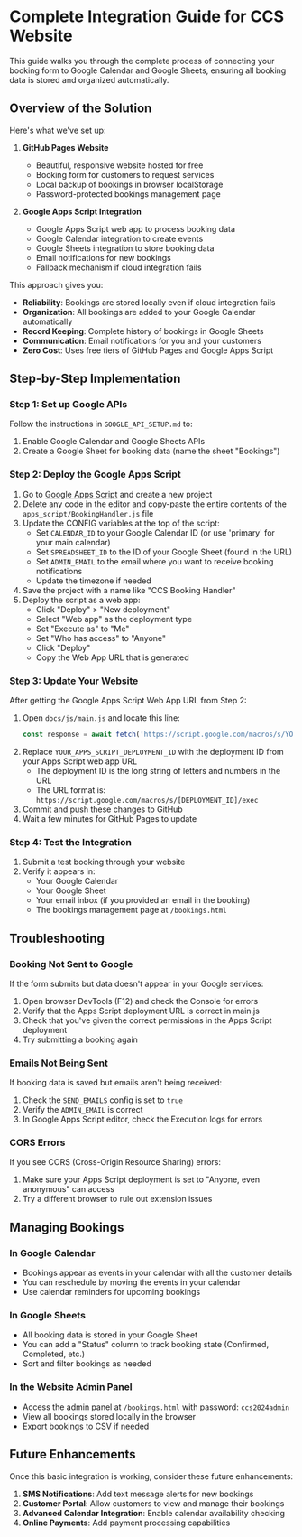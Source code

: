 # Complete Integration Guide for CCS Website

This guide walks you through the complete process of connecting your booking form to Google Calendar and Google Sheets, ensuring all booking data is stored and organized automatically.

## Overview of the Solution

Here's what we've set up:

1. **GitHub Pages Website**
   - Beautiful, responsive website hosted for free
   - Booking form for customers to request services
   - Local backup of bookings in browser localStorage
   - Password-protected bookings management page

2. **Google Apps Script Integration**
   - Google Apps Script web app to process booking data
   - Google Calendar integration to create events
   - Google Sheets integration to store booking data
   - Email notifications for new bookings
   - Fallback mechanism if cloud integration fails

This approach gives you:
- **Reliability**: Bookings are stored locally even if cloud integration fails
- **Organization**: All bookings are added to your Google Calendar automatically
- **Record Keeping**: Complete history of bookings in Google Sheets
- **Communication**: Email notifications for you and your customers
- **Zero Cost**: Uses free tiers of GitHub Pages and Google Apps Script

## Step-by-Step Implementation

### Step 1: Set up Google APIs

Follow the instructions in `GOOGLE_API_SETUP.md` to:
1. Enable Google Calendar and Google Sheets APIs
2. Create a Google Sheet for booking data (name the sheet "Bookings")

### Step 2: Deploy the Google Apps Script

1. Go to [Google Apps Script](https://script.google.com/) and create a new project
2. Delete any code in the editor and copy-paste the entire contents of the `apps_script/BookingHandler.js` file
3. Update the CONFIG variables at the top of the script:
   - Set `CALENDAR_ID` to your Google Calendar ID (or use 'primary' for your main calendar)
   - Set `SPREADSHEET_ID` to the ID of your Google Sheet (found in the URL)
   - Set `ADMIN_EMAIL` to the email where you want to receive booking notifications
   - Update the timezone if needed
4. Save the project with a name like "CCS Booking Handler"
5. Deploy the script as a web app:
   - Click "Deploy" > "New deployment"
   - Select "Web app" as the deployment type
   - Set "Execute as" to "Me"
   - Set "Who has access" to "Anyone"
   - Click "Deploy"
   - Copy the Web App URL that is generated

### Step 3: Update Your Website

After getting the Google Apps Script Web App URL from Step 2:

1. Open `docs/js/main.js` and locate this line:
   ```javascript
   const response = await fetch('https://script.google.com/macros/s/YOUR_APPS_SCRIPT_DEPLOYMENT_ID/exec', {
   ```
2. Replace `YOUR_APPS_SCRIPT_DEPLOYMENT_ID` with the deployment ID from your Apps Script web app URL
   - The deployment ID is the long string of letters and numbers in the URL
   - The URL format is: `https://script.google.com/macros/s/[DEPLOYMENT_ID]/exec`
3. Commit and push these changes to GitHub
4. Wait a few minutes for GitHub Pages to update

### Step 4: Test the Integration

1. Submit a test booking through your website
2. Verify it appears in:
   - Your Google Calendar
   - Your Google Sheet
   - Your email inbox (if you provided an email in the booking)
   - The bookings management page at `/bookings.html`

## Troubleshooting

### Booking Not Sent to Google

If the form submits but data doesn't appear in your Google services:

1. Open browser DevTools (F12) and check the Console for errors
2. Verify that the Apps Script deployment URL is correct in main.js
3. Check that you've given the correct permissions in the Apps Script deployment
4. Try submitting a booking again

### Emails Not Being Sent

If booking data is saved but emails aren't being received:

1. Check the `SEND_EMAILS` config is set to `true`
2. Verify the `ADMIN_EMAIL` is correct
3. In Google Apps Script editor, check the Execution logs for errors

### CORS Errors

If you see CORS (Cross-Origin Resource Sharing) errors:

1. Make sure your Apps Script deployment is set to "Anyone, even anonymous" can access
2. Try a different browser to rule out extension issues

## Managing Bookings

### In Google Calendar

- Bookings appear as events in your calendar with all the customer details
- You can reschedule by moving the events in your calendar
- Use calendar reminders for upcoming bookings

### In Google Sheets

- All booking data is stored in your Google Sheet
- You can add a "Status" column to track booking state (Confirmed, Completed, etc.)
- Sort and filter bookings as needed

### In the Website Admin Panel

- Access the admin panel at `/bookings.html` with password: `ccs2024admin`
- View all bookings stored locally in the browser
- Export bookings to CSV if needed

## Future Enhancements

Once this basic integration is working, consider these future enhancements:

1. **SMS Notifications**: Add text message alerts for new bookings
2. **Customer Portal**: Allow customers to view and manage their bookings
3. **Advanced Calendar Integration**: Enable calendar availability checking
4. **Online Payments**: Add payment processing capabilities 